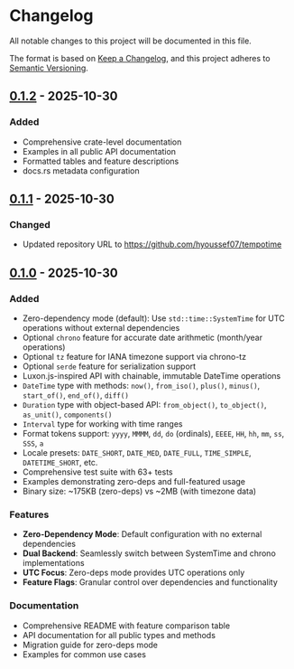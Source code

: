 # Changelog

All notable changes to this project will be documented in this file.

The format is based on [Keep a Changelog](https://keepachangelog.com/en/1.0.0/),
and this project adheres to [Semantic Versioning](https://semver.org/spec/v2.0.0.html).

## [0.1.2] - 2025-10-30

### Added
- Comprehensive crate-level documentation
- Examples in all public API documentation
- Formatted tables and feature descriptions
- docs.rs metadata configuration

## [0.1.1] - 2025-10-30

### Changed
- Updated repository URL to https://github.com/hyoussef07/tempotime

## [0.1.0] - 2025-10-30

### Added
- Zero-dependency mode (default): Use `std::time::SystemTime` for UTC operations without external dependencies
- Optional `chrono` feature for accurate date arithmetic (month/year operations)
- Optional `tz` feature for IANA timezone support via chrono-tz
- Optional `serde` feature for serialization support
- Luxon.js-inspired API with chainable, immutable DateTime operations
- `DateTime` type with methods: `now()`, `from_iso()`, `plus()`, `minus()`, `start_of()`, `end_of()`, `diff()`
- `Duration` type with object-based API: `from_object()`, `to_object()`, `as_unit()`, `components()`
- `Interval` type for working with time ranges
- Format tokens support: `yyyy`, `MMMM`, `dd`, `do` (ordinals), `EEEE`, `HH`, `hh`, `mm`, `ss`, `SSS`, `a`
- Locale presets: `DATE_SHORT`, `DATE_MED`, `DATE_FULL`, `TIME_SIMPLE`, `DATETIME_SHORT`, etc.
- Comprehensive test suite with 63+ tests
- Examples demonstrating zero-deps and full-featured usage
- Binary size: ~175KB (zero-deps) vs ~2MB (with timezone data)

### Features
- **Zero-Dependency Mode**: Default configuration with no external dependencies
- **Dual Backend**: Seamlessly switch between SystemTime and chrono implementations
- **UTC Focus**: Zero-deps mode provides UTC operations only
- **Feature Flags**: Granular control over dependencies and functionality

### Documentation
- Comprehensive README with feature comparison table
- API documentation for all public types and methods
- Migration guide for zero-deps mode
- Examples for common use cases

[0.1.2]: https://github.com/hyoussef07/tempotime/releases/tag/v0.1.2
[0.1.1]: https://github.com/hyoussef07/tempotime/releases/tag/v0.1.1
[0.1.0]: https://github.com/hyoussef07/tempotime/releases/tag/v0.1.0